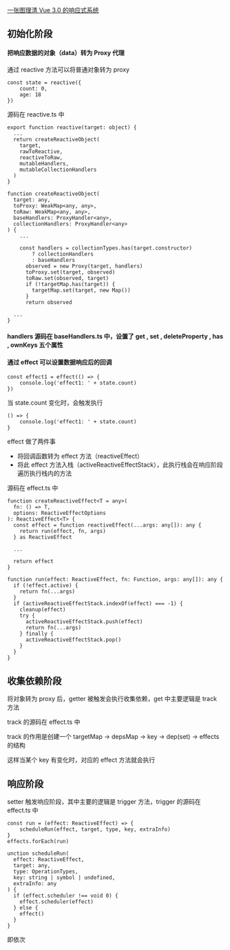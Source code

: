 
<a href="https://segmentfault.com/a/1190000020629159">一张图理清 Vue 3.0 的响应式系统</a>

## 初始化阶段

#### 把响应数据的对象（data）转为 Proxy 代理

通过 reactive 方法可以将普通对象转为 proxy

```
const state = reactive({
    count: 0,
    age: 18
})
```

源码在 reactive.ts 中 

```
export function reactive(target: object) {
  ...
  return createReactiveObject(
    target,
    rawToReactive,
    reactiveToRaw,
    mutableHandlers,
    mutableCollectionHandlers
  )
}
```

```
function createReactiveObject(
  target: any,
  toProxy: WeakMap<any, any>,
  toRaw: WeakMap<any, any>,
  baseHandlers: ProxyHandler<any>,
  collectionHandlers: ProxyHandler<any>
) {
    ...
    
    const handlers = collectionTypes.has(target.constructor)
        ? collectionHandlers
        : baseHandlers
      observed = new Proxy(target, handlers)
      toProxy.set(target, observed)
      toRaw.set(observed, target)
      if (!targetMap.has(target)) {
        targetMap.set(target, new Map())
      }
      return observed
  
  ...
}
```

#### handlers 源码在 baseHandlers.ts 中，设置了 get , set , deleteProperty , has , ownKeys 五个属性

#### 通过 effect 可以设置数据响应后的回调

```
const effect1 = effect(() => {
    console.log('effect1: ' + state.count)
})
```

当 state.count 变化时，会触发执行

```
() => {
    console.log('effect1: ' + state.count)
}
```

effect 做了两件事

- 将回调函数转为 effect 方法（reactiveEffect）
- 将此 effect 方法入栈（activeReactiveEffectStack），此执行栈会在响应阶段遍历执行栈内的方法

源码在 effect.ts 中

```
function createReactiveEffect<T = any>(
  fn: () => T,
  options: ReactiveEffectOptions
): ReactiveEffect<T> {
  const effect = function reactiveEffect(...args: any[]): any {
    return run(effect, fn, args)
  } as ReactiveEffect
  
  ...
  
  return effect
}
```

```
function run(effect: ReactiveEffect, fn: Function, args: any[]): any {
  if (!effect.active) {
    return fn(...args)
  }
  if (activeReactiveEffectStack.indexOf(effect) === -1) {
    cleanup(effect)
    try {
      activeReactiveEffectStack.push(effect)
      return fn(...args)
    } finally {
      activeReactiveEffectStack.pop()
    }
  }
}
```

## 收集依赖阶段

将对象转为 proxy 后，getter 被触发会执行收集依赖，get 中主要逻辑是 track 方法

track 的源码在 effect.ts 中

track 的作用是创建一个 targetMap -> depsMap -> key -> dep(set) -> effects 的结构

这样当某个 key 有变化时，对应的 effect 方法就会执行


## 响应阶段

setter 触发响应阶段，其中主要的逻辑是 trigger 方法，trigger 的源码在 effect.ts 中

```
const run = (effect: ReactiveEffect) => {
    scheduleRun(effect, target, type, key, extraInfo)
}
effects.forEach(run)
```

```
unction scheduleRun(
  effect: ReactiveEffect,
  target: any,
  type: OperationTypes,
  key: string | symbol | undefined,
  extraInfo: any
) {
  if (effect.scheduler !== void 0) {
    effect.scheduler(effect)
  } else {
    effect()
  }
}
```

即依次

